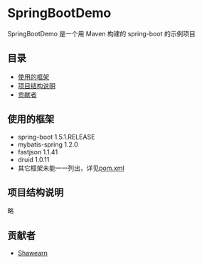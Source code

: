 # SpringBootDemo

SpringBootDemo 是一个用 Maven 构建的 spring-boot 的示例项目

## 目录

<!-- vim-markdown-toc GFM -->

* [使用的框架](#使用的框架)
* [项目结构说明](#项目结构说明)
* [贡献者](#贡献者)

<!-- vim-markdown-toc -->

## 使用的框架

* spring-boot 1.5.1.RELEASE
* mybatis-spring 1.2.0
* fastjson 1.1.41
* druid 1.0.11
* 其它框架未能一一列出，详见[pom.xml](/pom.xml)

## 项目结构说明

略

## 贡献者

* [Shawearn](https://github.com/Shawearn)

